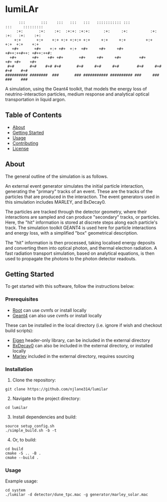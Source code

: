 # lumiLAr

```
      :::       :::    :::   :::   :::   ::::::::::: :::            :::     ::::::::: 
     :+:       :+:    :+:  :+:+: :+:+:      :+:     :+:          :+: :+:   :+:    :+: 
    +:+       +:+    +:+ +:+ +:+:+ +:+     +:+     +:+         +:+   +:+  +:+    +:+  
   +#+       +#+    +:+ +#+  +:+  +#+     +#+     +#+        +#++:++#++: +#++:++#:    
  +#+       +#+    +#+ +#+       +#+     +#+     +#+        +#+     +#+ +#+    +#+    
 #+#       #+#    #+# #+#       #+#     #+#     #+#        #+#     #+# #+#    #+#     
########## ########  ###       ### ########### ########## ###     ### ###    ###   
```

A simulation, using the Geant4 toolkit, that models the energy loss of neutrino-interaction particles, medium response and analytical optical transportation in liquid argon.

## Table of Contents

- [About](#about)
- [Getting Started](#getting-started)
- [Usage](#usage)
- [Contributing](#contributing)
- [License](#license)

## About

The general outline of the simulation is as follows. 

An external event generator simulates the initial particle interaction, generating the "primary" tracks of an event. These are the tracks of the particles that are produced in the interaction. The event generators used in this simulation includes MARLEY, and BxDecay0. 

The particles are tracked through the detector geometry, where their interactions are sampled and can produce "secondary" tracks, or particles. Here, the "hit" information is stored at discrete steps along each particle's track. The simulation toolkit GEANT4 is used here for particle interactions and energy loss, with a simplified "box" geometrical description. 

The "hit" information is then processed, taking localised energy deposits and converting them into optical photon, and thermal electron radiation. A fast radiation transport simulation, based on analytical equations, is then used to propagate the photons to the photon detector readouts. 

## Getting Started

To get started with this software, follow the instructions below:

### Prerequisites
- [Root](https://github.com/root-project/root) can use cvmfs or install locally
- [Geant4](https://github.com/Geant4/geant4) can also use cvmfs or install locally

These can be installed in the local directory (i.e. ignore if wish and checkout build scripts):
- [Eigen](https://github.com/libigl/eigen) header-only library, can be included in the external directory
- [BxDecay0](https://github.com/BxCppDev/bxdecay0) can also be included in the external directory, or installed locally
- [Marley](https://github.com/MARLEY-MC/marley) included in the external directory, requires sourcing

### Installation

1. Clone the repository:
```shell
git clone https://github.com/njlane314/lumilar
```

2. Navigate to the project directory:
```shell
cd lumilar
```

3. Install dependencies and build: 
```shell
source setup_config.sh
./simple_build.sh -b -t
```

4. Or, to build:
```shell
cd build
cmake -S .. -B .
cmake --build .
```

### Usage

Example usage: 
```shell
cd system
./lumilar -d detector/dune_tpc.mac -g generator/marley_solar.mac
```